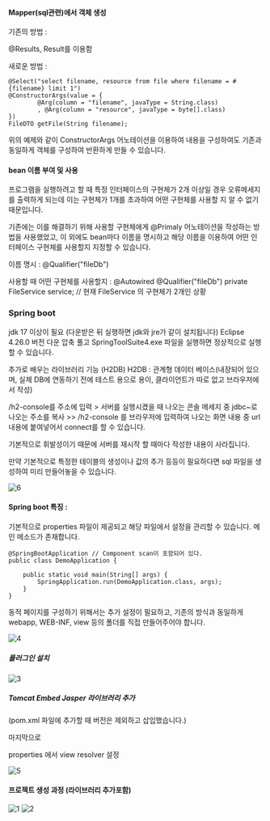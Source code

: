 


#### Mapper(sql관련)에서 객체 생성

기존의 방법 : 

@Results, Result를 이용함

새로운 방법 : 

```
@Select("select filename, resource from file where filename = #{filename} limit 1")
@ConstructorArgs(value = {
		@Arg(column = "filename", javaType = String.class)
		, @Arg(column = "resource", javaType = byte[].class)
})
FileDTO getFile(String filename);
```

위의 예제와 같이 ConstructorArgs 어노테이션을 이용하여 내용을 구성하여도 기존과 동일하게 객체를 구성하여 반환하게 만들 수 있습니다.




#### bean 이름 부여 및 사용

프로그램을 실행하려고 할 때 특정 인터페이스의 구현체가 2개 이상일 경우 오류메세지를 출력하게 되는데 이는 구현체가 1개를 초과하여 어떤 구현체를 사용할 지 알 수 없기 때문입니다.

기존에는 이를 해결하기 위해 사용할 구현체에게 @Primaly 어노테이션을 작성하는 방법을 사용했었고, 이 외에도 bean마다 이름을 명시하고 해당 이름을 이용하여 어떤 인터페이스 구현체를 사용할지 지정할 수 있습니다.

이름 명시 :
@Qualifier("fileDb")

사용할 때 어떤 구현체를 사용할지 :
@Autowired
@Qualifier("fileDb")
private FileService service; // 현재 FileService 의 구현체가 2개인 상황





### Spring boot

jdk 17 이상이 필요 (다운받은 뒤 실행하면 jdk와 jre가 같이 설치됩니다)
Eclipse 4.26.0 버전 다운
압축 풀고 SpringToolSuite4.exe 파일을 실행하면 정상적으로 실행할 수 있습니다.



추가로 배우는 라이브러리 기능 (H2DB)
H2DB : 관계형 데이터 베이스(내장되어 있으며, 실제 DB에 연동하기 전에 테스트 용으로 용이, 클라이언트가 따로 없고 브라우저에서 작성)

/h2-console를 주소에 입력 > 서버를 실행시켰을 때 나오는 콘솔 메세지 중 jdbc~로 나오는 주소를 복사 >> /h2-console 를 브라우저에 입력하여 나오는 화면 내용 중 url 내용에 붙여넣어서 connect를 할 수 있습니다.

기본적으로 휘발성이기 때문에 서버를 재시작 할 때마다 작성한 내용이 사라집니다.

만약 기본적으로 특정한 테이블의 생성이나 값의 추가 등등이 필요하다면 sql 파일을 생성하여 미리 만들어놓을 수 있습니다.

![6](https://github.com/user-attachments/assets/012df215-cf92-4098-aa92-5c24ae90a402)


#### Spring boot 특징 :

기본적으로 properties 파일이 제공되고 해당 파일에서 설정을 관리할 수 있습니다.
메인 메소드가 존재합니다.

```
@SpringBootApplication // Component scan이 포함되어 있다.
public class DemoApplication {

	public static void main(String[] args) {
		SpringApplication.run(DemoApplication.class, args);
	}
}
```

동적 페이지를 구성하기 위해서는 추가 설정이 필요하고, 기존의 방식과 동일하게 webapp, WEB-INF, view 등의 폴더를 직접 만들어주어야 합니다.

![4](https://github.com/user-attachments/assets/1fc5da18-275a-4a5b-825d-8ddbc27e704f)



##### 플러그인 설치

![3](https://github.com/user-attachments/assets/ee9825eb-8758-48c2-b628-ea622c899491)



##### Tomcat Embed Jasper 라이브러리 추가
(pom.xml 파일에 추가할 때 버전은 제외하고 삽입했습니다.)

마지막으로

properties 에서 view resolver 설정

![5](https://github.com/user-attachments/assets/a0fc7025-3809-4739-ac0e-b6fbe774cb8a)




#### 프로젝트 생성 과정 (라이브러리 추가포함)

![1](https://github.com/user-attachments/assets/07e533e7-6e78-4b7f-8a6b-deeb79e687cf)
![2](https://github.com/user-attachments/assets/5d131543-a891-4294-b61b-b9faa0313265)

